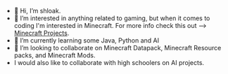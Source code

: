 - 👋 Hi, I’m shloak.
- 👀 I’m interested in anything related to gaming, but when it comes to coding I'm interested in Minecraft. For more info check this out --> [Minecraft Projects](https://github.com/Minecraft-Pyro).
- 🌱 I’m currently learning some Java, Python and AI 
- 💞️ I’m looking to collaborate on Minecraft Datapack, Minecraft Resource packs, and Minecraft Mods.
- I would also like to collaborate with high schoolers on AI projects. 

<!---
shloakvatsyayan/shloakvatsyayan is a ✨ special ✨ repository because its `README.md` (this file) appears on your GitHub profile.
You can click the Preview link to take a look at your changes.
--->
